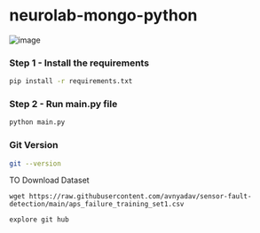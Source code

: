 # neurolab-mongo-python

![image](https://user-images.githubusercontent.com/57321948/196933065-4b16c235-f3b9-4391-9cfe-4affcec87c35.png)

### Step 1 - Install the requirements

```bash
pip install -r requirements.txt
```

### Step 2 - Run main.py file

```bash
python main.py
```

### Git Version

```bash
git --version
```

TO Download Dataset
```
wget https://raw.githubusercontent.com/avnyadav/sensor-fault-detection/main/aps_failure_training_set1.csv
```

```
explore git hub
```
